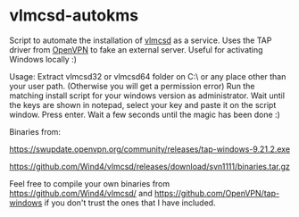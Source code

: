 # vlmcsd-autokms
Script to automate the installation of [vlmcsd](https://github.com/Wind4/vlmcsd) as a service. Uses the TAP driver from [OpenVPN](https://openvpn.net/index.php/open-source/downloads.html) to fake an external server. Useful for activating Windows locally :)

Usage: Extract vlmcsd32 or vlmcsd64 folder on C:\ or any place other than your user path. (Otherwise you will get a permission error) Run the matching install script for your windows version as administrator. Wait until the keys are shown in notepad, select your key and paste it on the script window. Press enter. Wait a few seconds until the magic has been done :)

Binaries from:

https://swupdate.openvpn.org/community/releases/tap-windows-9.21.2.exe

https://github.com/Wind4/vlmcsd/releases/download/svn1111/binaries.tar.gz

Feel free to compile your own binaries from https://github.com/Wind4/vlmcsd/ and https://github.com/OpenVPN/tap-windows if you don't trust the ones that I have included.
